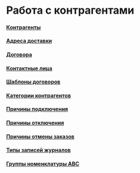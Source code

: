 # Работа с контрагентами

#### [Контрагенты](/2-описание-справочников-и-документов/1-справочники/2-работа-с-контрагентами/1-контрагенты/)

#### [Адреса доставки](/2-описание-справочников-и-документов/1-справочники/2-работа-с-контрагентами/2-адреса-доставки/)

#### [Договора](/2-описание-справочников-и-документов/1-справочники/2-работа-с-контрагентами/3-договоры/)

#### [Контактные лица](/2-описание-справочников-и-документов/1-справочники/2-работа-с-контрагентами/4-контактные-лица/)
 
#### [Шаблоны договоров](/2-описание-справочников-и-документов/1-справочники/2-работа-с-контрагентами/5-шаблоны-договоров/)

#### [Категории контрагентов](/2-описание-справочников-и-документов/1-справочники/2-работа-с-контрагентами/)

#### [Причины подключения](/2-описание-справочников-и-документов/1-справочники/2-работа-с-контрагентами/7-причины-подключения/)

#### [Причины отключения](/2-описание-справочников-и-документов/1-справочники/2-работа-с-контрагентами/8-причины-отключения/)

#### [Причины отмены заказов](/2-описание-справочников-и-документов/1-справочники/2-работа-с-контрагентами/9-причины-отмены-заказов/)

#### [Типы записей журналов](/2-описание-справочников-и-документов/1-справочники/2-работа-с-контрагентами/10-типы-записей-журналов/)

#### [Группы номенклатуры АВС](/2-описание-справочников-и-документов/1-справочники/2-работа-с-контрагентами/11-группы-номенклатуры-авс/)